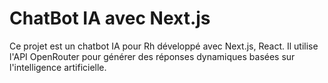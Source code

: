 # ChatBot IA avec Next.js

Ce projet est un chatbot IA pour Rh développé avec Next.js, React. Il utilise l'API OpenRouter pour générer des réponses dynamiques basées sur l'intelligence artificielle.
